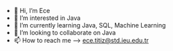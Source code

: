 - 👋 Hi, I’m Ece
- 👀 I’m interested in Java
- 🌱 I’m currently learning Java, SQL, Machine Learning
- 💞️ I’m looking to collaborate on Java
- 📫 How to reach me --> ece.titiz@std.ieu.edu.tr

<!---
yuecel0221/yuecel0221 is a ✨ special ✨ repository because its `README.md` (this file) appears on your GitHub profile.
You can click the Preview link to take a look at your changes.
--->

